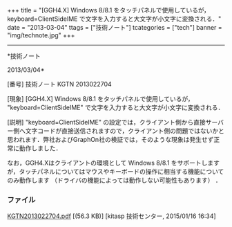 ﻿+++
title = "[GGH4.X] Windows 8/8.1 をタッチパネルで使用しているが， keyboard=ClientSideIME で文字を入力すると大文字が小文字に変換される．"
date = "2013-03-04"
ttags = ["技術ノート"]
tcategories = ["tech"]
banner = "img/technote.jpg"
+++

-----------------------------------------------------------------------------------------------------------------------------

*技術ノート

2013/03/04*


[番号]
技術ノート KGTN 2013022704

[現象]
[GGH4.X] Windows 8/8.1 をタッチパネルで使用しているが，
"keyboard=ClientSideIME" で文字を入力すると大文字が小文字に変換される．

[説明]
"keyboard=ClientSideIME"
の設定では，クライアント側から直接サーバー側へ文字コードが直接送信されますので，クライアント側の問題ではないかと思われます．弊社およびGraphOn社の検証では，そのような現象は発生せず正常に動作しました．

なお，GGH4.Xはクライアントの環境として Windows 8/8.1
をサポートしますが，タッチパネルについてはマウスやキーボードの操作に相当する機能についてのみ動作します
（ドライバの機能によっては動作しない可能性もあります） ．


### ファイル





[KGTN2013022704.pdf](http://techreport.kitasp.net/attachments/download/1807/KGTN2013022704.pdf)
 [(56.3 KB)] [kitasp 技術センター, 2015/01/16
16:34]
